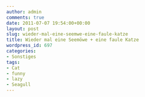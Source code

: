 ```yaml
---
author: admin
comments: true
date: 2011-07-07 19:54:00+00:00
layout: post
slug: wieder-mal-eine-seemwe-eine-faule-katze
title: Wieder mal eine Seemöwe + eine faule Katze
wordpress_id: 697
categories:
- Sonstiges
tags:
- Cat
- funny
- lazy
- Seagull
---
```



<div style="padding-bottom: 0px; margin: 0px; padding-left: 0px; padding-right: 0px; display: inline; float: none; padding-top: 0px" id="scid:5737277B-5D6D-4f48-ABFC-DD9C333F4C5D:b507fe98-90eb-43df-8692-c51e3041408e" class="wlWriterEditableSmartContent"><div><object width="591" height="332"><param name="movie" value="http://www.youtube.com/v/6iFufXkDBEQ?hl=en&amp;hd=1"></param><embed src="http://www.youtube.com/v/6iFufXkDBEQ?hl=en&amp;hd=1" type="application/x-shockwave-flash" width="591" height="332"></embed></object></div></div>